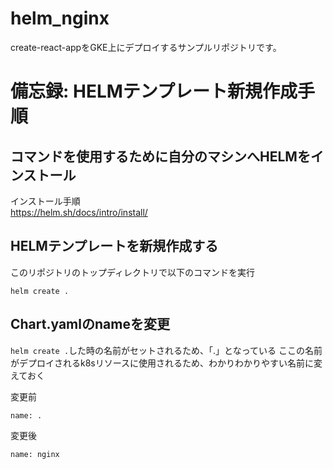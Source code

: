 # helm_nginx
create-react-appをGKE上にデプロイするサンプルリポジトリです。

# 備忘録: HELMテンプレート新規作成手順

## コマンドを使用するために自分のマシンへHELMをインストール

インストール手順  
https://helm.sh/docs/intro/install/

## HELMテンプレートを新規作成する

このリポジトリのトップディレクトリで以下のコマンドを実行
```
helm create .
```

## Chart.yamlのnameを変更

`helm create .`した時の名前がセットされるため、「.」となっている
ここの名前がデプロイされるk8sリソースに使用されるため、わかりわかりやすい名前に変えておく

変更前
```
name: .
````

変更後
```
name: nginx
```